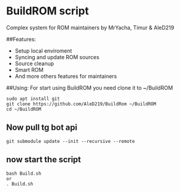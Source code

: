 # BuildROM script

Complex system for ROM maintainers by MrYacha, Timur & AleD219

##Features:
* Setup local enviroment
* Syncing and update ROM sources
* Source cleanup
* Smart ROM
* And more others features for maintainers

##Using:
For start using BuildROM you need clone it to ~/BuildROM

    sudo apt install git
    git clone https://github.com/AleD219/BuildRom ~/BuildROM
    cd ~/BuildROM

## Now pull tg bot api
    git submodule update --init --recursive --remote

## now start the script
    bash Build.sh
    or
    . Build.sh

